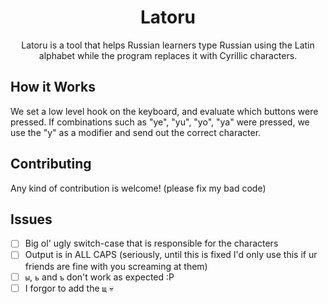 <h1 align=center>Latoru</h1>
<p align=center>Latoru is a tool that helps Russian learners type Russian using the Latin alphabet while the program replaces it with Cyrillic characters.</p>

## How it Works

We set a low level hook on the keyboard, and evaluate which buttons were 
pressed. If combinations such as "ye", "yu", "yo", "ya" were pressed, 
we use the "y" as a modifier and send out the correct character.

## Contributing

Any kind of contribution is welcome! (please fix my bad code)

## Issues

- [ ] Big ol' ugly switch-case that is responsible for the characters
- [ ] Output is in ALL CAPS (seriously, until this is fixed I'd only use this if ur friends are fine with you screaming at them)
- [ ] `ы`, `ь` and `ъ` don't work as expected :P
- [ ] I forgor to add the `щ` 💀
